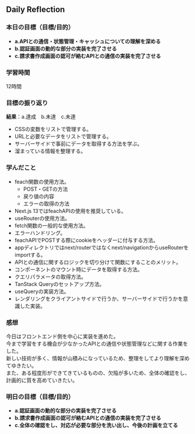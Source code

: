 ## Daily Reflection

### 本日の目標（目標/目的）
- **a.APIとの通信・状態管理・キャッシュについての理解を深める**
- **b.認証画面の動的な部分の実装を完了させる**  
- **c.請求書作成画面の認可が絡むAPIとの通信の実装を完了させる**  

### 学習時間
12時間

### 目標の振り返り
**結果**：a.達成　b.未達　c.未達

- CSSの変数をリストで管理する。
- URLと必要なデータをリストで管理する。
- サーバーサイドで事前にデータを取得する方法を学ぶ。
- 溜まっている情報を整理する。

### 学んだこと
- feach関数の使用方法。
  - POST・GETの方法
  - 戻り値の内容
  - エラーの取得の方法
- Next.js 13ではfeachAPIの使用を推奨している。
- useRouterの使用方法。
- fetch関数の一般的な使用方法。
- エラーハンドリング。
- feachAPIでPOSTする際にcookieをヘッダーに付与する方法。
- appディレクトリではnext/routerではなくnext/navigationからuseRouterをimportする。
- APIとの通信に関するロジックを切り分けて関数にすることのメリット。
- コンポーネントのマウント時にデータを取得する方法。
- クエリパラメータの取得方法。
- TanStack Queryのセットアップ方法。
- useQueryの実装方法。
- レンダリングをクライアントサイドで行うか、サーバーサイドで行うかを意識した実装。

### 感想
今日はフロントエンド側を中心に実装を進めた。  
今まで学習をする機会が少なかったAPIとの通信や状態管理などに関する作業をした。  
新しい技術が多く、情報が山積みになっているため、整理をしてより理解を深めてゆきたい。  
また、ある程度形ができてきているものの、欠陥が多いため、全体の確認をし、計画的に質を高めていきたい。  

### 明日の目標（目標/目的）
- **a.認証画面の動的な部分の実装を完了させる**  
- **b.請求書作成画面の認可が絡むAPIとの通信の実装を完了させる**  
- **c.全体の確認をし、対応が必要な部分を洗い出し、今後の計画を立てる**  
